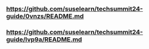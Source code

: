 
### https://github.com/suselearn/techsummit24-guide/0vnzs/README.md

### https://github.com/suselearn/techsummit24-guide/lvp9a/README.md

